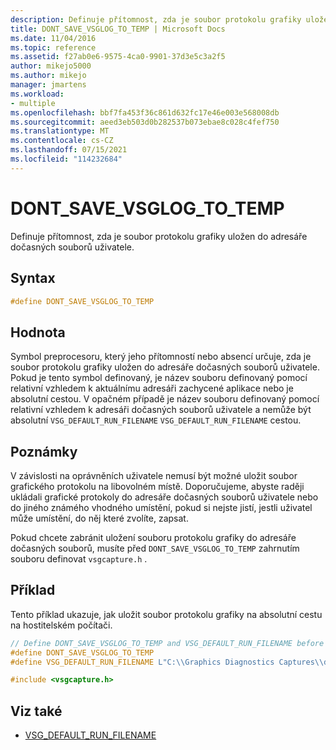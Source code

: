 ```yaml
---
description: Definuje přítomnost, zda je soubor protokolu grafiky uložen do adresáře dočasných souborů uživatele.
title: DONT_SAVE_VSGLOG_TO_TEMP | Microsoft Docs
ms.date: 11/04/2016
ms.topic: reference
ms.assetid: f27ab0e6-9575-4ca0-9901-37d3e5c3a2f5
author: mikejo5000
ms.author: mikejo
manager: jmartens
ms.workload:
- multiple
ms.openlocfilehash: bbf7fa453f36c861d632fc17e46e003e568008db
ms.sourcegitcommit: aeed3eb503d0b282537b073ebae8c028c4fef750
ms.translationtype: MT
ms.contentlocale: cs-CZ
ms.lasthandoff: 07/15/2021
ms.locfileid: "114232684"
---
```

# <a name="dont_save_vsglog_to_temp"></a>DONT_SAVE_VSGLOG_TO_TEMP
Definuje přítomnost, zda je soubor protokolu grafiky uložen do adresáře dočasných souborů uživatele.

## <a name="syntax"></a>Syntax

```C++
#define DONT_SAVE_VSGLOG_TO_TEMP
```

## <a name="value"></a>Hodnota
 Symbol preprocesoru, který jeho přítomností nebo absencí určuje, zda je soubor protokolu grafiky uložen do adresáře dočasných souborů uživatele. Pokud je tento symbol definovaný, je název souboru definovaný pomocí relativní vzhledem k aktuálnímu adresáři zachycené aplikace nebo je absolutní cestou. V opačném případě je název souboru definovaný pomocí relativní vzhledem k adresáři dočasných souborů uživatele a nemůže být absolutní `VSG_DEFAULT_RUN_FILENAME` `VSG_DEFAULT_RUN_FILENAME` cestou.

## <a name="remarks"></a>Poznámky
 V závislosti na oprávněních uživatele nemusí být možné uložit soubor grafického protokolu na libovolném místě. Doporučujeme, abyste raději ukládali grafické protokoly do adresáře dočasných souborů uživatele nebo do jiného známého vhodného umístění, pokud si nejste jistí, jestli uživatel může umístění, do něj které zvolíte, zapsat.

 Pokud chcete zabránit uložení souboru protokolu grafiky do adresáře dočasných souborů, musíte před `DONT_SAVE_VSGLOG_TO_TEMP` zahrnutím souboru definovat `vsgcapture.h` .

## <a name="example"></a>Příklad
 Tento příklad ukazuje, jak uložit soubor protokolu grafiky na absolutní cestu na hostitelském počítači.

```cpp
// Define DONT_SAVE_VSGLOG_TO_TEMP and VSG_DEFAULT_RUN_FILENAME before including vsgcapture.h
#define DONT_SAVE_VSGLOG_TO_TEMP
#define VSG_DEFAULT_RUN_FILENAME L"C:\\Graphics Diagnostics Captures\\default.vsglog"

#include <vsgcapture.h>
```

## <a name="see-also"></a>Viz také
- [VSG_DEFAULT_RUN_FILENAME](vsg-default-run-filename.md)
